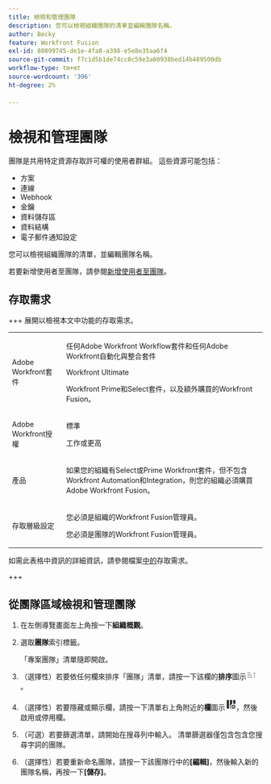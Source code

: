 ```yaml
---
title: 檢視和管理團隊
description: 您可以檢視組織團隊的清單並編輯團隊名稱。
author: Becky
feature: Workfront Fusion
exl-id: 80899745-de1e-4fa8-a398-e5e8e35aa6f4
source-git-commit: f7c1d5b1de74cc0c59e3a00938bed14b489500db
workflow-type: tm+mt
source-wordcount: '306'
ht-degree: 2%

---
```


# 檢視和管理團隊

團隊是共用特定資源存取許可權的使用者群組。 這些資源可能包括：

* 方案
* 連線
* Webhook
* 金鑰
* 資料儲存區
* 資料結構
* 電子郵件通知設定

您可以檢視組織團隊的清單，並編輯團隊名稱。

若要新增使用者至團隊，請參閱[新增使用者至團隊](/help/workfront-fusion/set-up-and-manage-workfront-fusion/set-up-and-manage-orgs-and-teams/set-up-orgs-teams-and-users/add-a-user-to-a-team.md)。

## 存取需求

+++ 展開以檢視本文中功能的存取需求。

<table style="table-layout:auto">
 <col> 
 <col> 
 <tbody> 
  <tr> 
   <td role="rowheader">Adobe Workfront套件</td> 
   <td> <p>任何Adobe Workfront Workflow套件和任何Adobe Workfront自動化與整合套件</p><p>Workfront Ultimate</p><p>Workfront Prime和Select套件，以及額外購買的Workfront Fusion。</p> </td> 
  </tr> 
  <tr data-mc-conditions=""> 
   <td role="rowheader">Adobe Workfront授權</td> 
   <td> <p>標準</p><p>工作或更高</p> </td> 
  </tr> 
  <tr> 
   <td role="rowheader">產品</td> 
   <td>
   <p>如果您的組織有Select或Prime Workfront套件，但不包含Workfront Automation和Integration，則您的組織必須購買Adobe Workfront Fusion。</li></ul>
   </td> 
  </tr>
  <tr data-mc-conditions=""> 
   <td role="rowheader">存取層級設定</td> 
   <td> 
     <p>您必須是組織的Workfront Fusion管理員。</p>
     <p>您必須是團隊的Workfront Fusion管理員。</p>
   </td> 
  </tr> 
 </tbody> 
</table>

如需此表格中資訊的詳細資訊，請參閱檔案[中的](/help/workfront-fusion/references/licenses-and-roles/access-level-requirements-in-documentation.md)存取需求。

+++

## 從團隊區域檢視和管理團隊

1. 在左側導覽畫面左上角按一下&#x200B;**組織概觀**。
1. 選取&#x200B;**團隊**&#x200B;索引標籤。

   「專案團隊」清單隨即開啟。

1. （選擇性）若要依任何欄來排序「團隊」清單，請按一下該欄的&#x200B;**排序**&#x200B;圖示![排序圖示](assets/sort-icon.png)。
1. （選擇性）若要隱藏或顯示欄，請按一下清單右上角附近的&#x200B;**欄**&#x200B;圖示![欄圖示](assets/columns-icon.png)，然後啟用或停用欄。
1. （可選）若要篩選清單，請開始在搜尋列中輸入。 清單篩選器僅包含包含您搜尋字詞的團隊。
1. （選擇性）若要重新命名團隊，請按一下該團隊行中的&#x200B;**[編輯]**，然後輸入新的團隊名稱，再按一下&#x200B;**[儲存]**。
